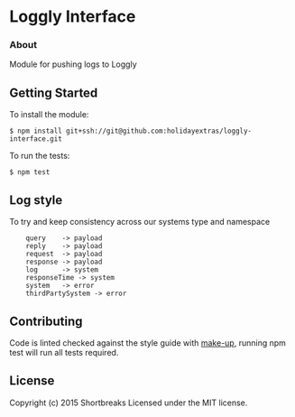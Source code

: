 # Loggly Interface

### About

Module for pushing logs to Loggly

## Getting Started

To install the module:
```
$ npm install git+ssh://git@github.com:holidayextras/loggly-interface.git
```

To run the tests:
```
$ npm test
```

## Log style
To try and keep consistency across our systems
type and namespace

		query    -> payload
		reply    -> payload
		request  -> payload
		response -> payload
		log      -> system
		responseTime -> system
		system   -> error
		thirdPartySystem -> error

## Contributing

Code is linted checked against the style guide with [make-up](https://github.com/holidayextras/make-up), running npm test will run all tests required.

## License
Copyright (c) 2015 Shortbreaks
Licensed under the MIT license.